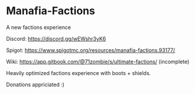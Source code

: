 # Manafia-Factions
A new factions experience



Discord: https://discord.gg/wEWshr3yK6

Spigot: https://www.spigotmc.org/resources/manafia-factions.93177/

Wiki: https://app.gitbook.com/@71zombie/s/ultimate-factions/ (incomplete)

Heavily optimized factions experience with boots + shields.


Donations appriciated :)
